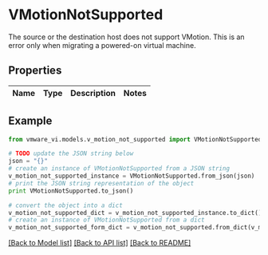 # VMotionNotSupported

The source or the destination host does not support VMotion.  This is an error only when migrating a powered-on virtual machine. 

## Properties
Name | Type | Description | Notes
------------ | ------------- | ------------- | -------------

## Example

```python
from vmware_vi.models.v_motion_not_supported import VMotionNotSupported

# TODO update the JSON string below
json = "{}"
# create an instance of VMotionNotSupported from a JSON string
v_motion_not_supported_instance = VMotionNotSupported.from_json(json)
# print the JSON string representation of the object
print VMotionNotSupported.to_json()

# convert the object into a dict
v_motion_not_supported_dict = v_motion_not_supported_instance.to_dict()
# create an instance of VMotionNotSupported from a dict
v_motion_not_supported_form_dict = v_motion_not_supported.from_dict(v_motion_not_supported_dict)
```
[[Back to Model list]](../README.md#documentation-for-models) [[Back to API list]](../README.md#documentation-for-api-endpoints) [[Back to README]](../README.md)


